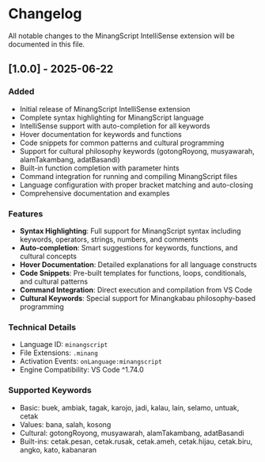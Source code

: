 # Changelog

All notable changes to the MinangScript IntelliSense extension will be documented in this file.

## [1.0.0] - 2025-06-22

### Added
- Initial release of MinangScript IntelliSense extension
- Complete syntax highlighting for MinangScript language
- IntelliSense support with auto-completion for all keywords
- Hover documentation for keywords and functions
- Code snippets for common patterns and cultural programming
- Support for cultural philosophy keywords (gotongRoyong, musyawarah, alamTakambang, adatBasandi)
- Built-in function completion with parameter hints
- Command integration for running and compiling MinangScript files
- Language configuration with proper bracket matching and auto-closing
- Comprehensive documentation and examples

### Features
- **Syntax Highlighting**: Full support for MinangScript syntax including keywords, operators, strings, numbers, and comments
- **Auto-completion**: Smart suggestions for keywords, functions, and cultural concepts
- **Hover Documentation**: Detailed explanations for all language constructs
- **Code Snippets**: Pre-built templates for functions, loops, conditionals, and cultural patterns
- **Command Integration**: Direct execution and compilation from VS Code
- **Cultural Keywords**: Special support for Minangkabau philosophy-based programming

### Technical Details
- Language ID: `minangscript`
- File Extensions: `.minang`
- Activation Events: `onLanguage:minangscript`
- Engine Compatibility: VS Code ^1.74.0

### Supported Keywords
- Basic: buek, ambiak, tagak, karojo, jadi, kalau, lain, selamo, untuak, cetak
- Values: bana, salah, kosong
- Cultural: gotongRoyong, musyawarah, alamTakambang, adatBasandi
- Built-ins: cetak.pesan, cetak.rusak, cetak.ameh, cetak.hijau, cetak.biru, angko, kato, kabanaran
